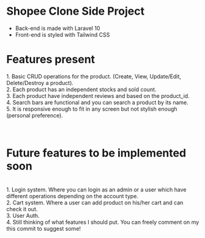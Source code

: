 <h1> Shopee Clone Side Project </h1>

- Back-end is made with Laravel 10 <br>
- Front-end is styled with Tailwind CSS


<h1>Features present</h1>
1. Basic CRUD operations for the product. (Create, View, Update/Edit, Delete/Destroy a product).  <br>
2. Each product has an independent stocks and sold count.  <br>
3. Each product have independent reviews and based on the product_id.  <br>
4. Search bars are functional and you can search a product by its name.  <br>
5. It is responsive enough to fit in any screen but not stylish enough (personal preference).  <br>
 <br>
  <br>
 <h1> Future features to be implemented soon </h1>  <br>
1. Login system. Where you can login as an admin or a user which have different operations depending on the account type.  <br>
2. Cart system. Where a user can add product on his/her cart and can check it out.  <br>
3. User Auth.  <br>
4. Still thinking of what features I should put. You can freely comment on my this commit to suggest some!   <br>
